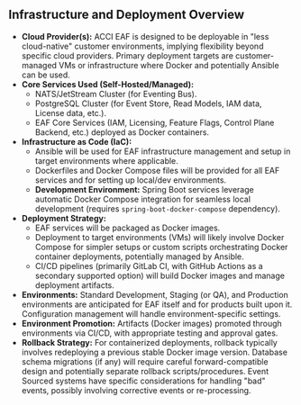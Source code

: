 ## Infrastructure and Deployment Overview

- **Cloud Provider(s):** ACCI EAF is designed to be deployable in \"less cloud-native\" customer
  environments, implying flexibility beyond specific cloud providers. Primary deployment targets are
  customer-managed VMs or infrastructure where Docker and potentially Ansible can be used.
- **Core Services Used (Self-Hosted/Managed):**
  - NATS/JetStream Cluster (for Eventing Bus).
  - PostgreSQL Cluster (for Event Store, Read Models, IAM data, License data, etc.).
  - EAF Core Services (IAM, Licensing, Feature Flags, Control Plane Backend, etc.) deployed as
    Docker containers.
- **Infrastructure as Code (IaC):**
  - Ansible will be used for EAF infrastructure management and setup in target environments where
    applicable.
  - Dockerfiles and Docker Compose files will be provided for all EAF services and for setting up
    local/dev environments.
  - **Development Environment:** Spring Boot services leverage automatic Docker Compose integration
    for seamless local development (requires `spring-boot-docker-compose` dependency).
- **Deployment Strategy:**
  - EAF services will be packaged as Docker images.
  - Deployment to target environments (VMs) will likely involve Docker Compose for simpler setups or
    custom scripts orchestrating Docker container deployments, potentially managed by Ansible.
  - CI/CD pipelines (primarily GitLab CI, with GitHub Actions as a secondary supported option) will
    build Docker images and manage deployment artifacts.
- **Environments:** Standard Development, Staging (or QA), and Production environments are
  anticipated for EAF itself and for products built upon it. Configuration management will handle
  environment-specific settings.
- **Environment Promotion:** Artifacts (Docker images) promoted through environments via CI/CD, with
  appropriate testing and approval gates.
- **Rollback Strategy:** For containerized deployments, rollback typically involves redeploying a
  previous stable Docker image version. Database schema migrations (if any) will require careful
  forward-compatible design and potentially separate rollback scripts/procedures. Event Sourced
  systems have specific considerations for handling \"bad\" events, possibly involving corrective
  events or re-processing.
